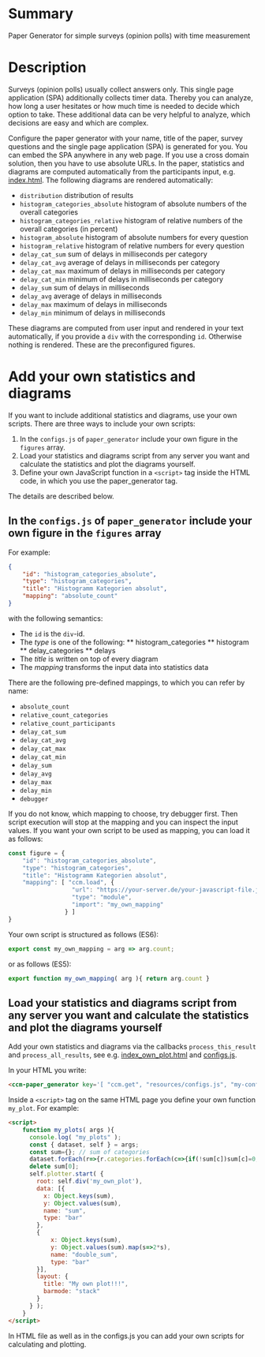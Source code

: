 # Summary
Paper Generator for simple surveys (opinion polls) with time measurement

# Description
Surveys (opinion polls) usually collect answers only. This single page application (SPA) additionally collects timer data. Thereby you can analyze, how long a user hesitates or how much time is needed to decide which option to take. These additional data can be very helpful to analyze, which decisions are easy and which are complex.

Configure the paper generator with your name, title of the paper, survey questions and the single page application (SPA) is generated for you. You can embed the SPA anywhere in any web page. If you use a cross domain solution, then you have to use absolute URLs. In the paper, statistics and diagrams are computed automatically from the participants input, e.g. [index.html](https://github.com/ccmjs/mkaul-components/blob/master/paper_generator/index.html). The following diagrams are rendered automatically:
* `distribution` distribution of results
* `histogram_categories_absolute` histogram of absolute numbers of the overall categories
* `histogram_categories_relative`  histogram of relative numbers of the overall categories (in percent)
* `histogram_absolute`  histogram of absolute numbers for every question
* `histogram_relative`  histogram of relative numbers for every question
* `delay_cat_sum`  sum of delays in milliseconds per category
* `delay_cat_avg`  average of delays in milliseconds per category
* `delay_cat_max`  maximum of delays in milliseconds per category
* `delay_cat_min`  minimum of delays in milliseconds per category
* `delay_sum`  sum of delays in milliseconds
* `delay_avg`  average of delays in milliseconds
* `delay_max`  maximum of delays in milliseconds
* `delay_min`  minimum of delays in milliseconds

These diagrams are computed from user input and rendered in your text automatically, if you provide a `div` with the corresponding `id`. Otherwise nothing is rendered. These are the preconfigured figures.  

# Add your own statistics and diagrams
If you want to include additional statistics and diagrams, use your own scripts. There are three ways to include your own scripts:
1. In the `configs.js` of `paper_generator` include your own figure in the `figures` array. 
2. Load your statistics and diagrams script from any server you want and calculate the statistics and plot the diagrams yourself.
3. Define your own JavaScript function in a `<script>` tag inside the HTML code, in which you use the paper_generator tag.

The details are described below.

##  In the `configs.js` of `paper_generator` include your own figure in the `figures` array 

For example:
```json
{
    "id": "histogram_categories_absolute",
    "type": "histogram_categories",
    "title": "Histogramm Kategorien absolut",
    "mapping": "absolute_count"
}
```
with the following semantics:
* The `id` is the `div`-id.
* The *type* is one of the following:
** histogram_categories
** histogram
** delay_categories
** delays
* The *title* is written on top of every diagram
* The *mapping* transforms the input data into statistics data

There are the following pre-defined mappings, to which you can refer by name:
* `absolute_count`
* `relative_count_categories`
* `relative_count_participants`
* `delay_cat_sum`
* `delay_cat_avg`
* `delay_cat_max`
* `delay_cat_min`
* `delay_sum`
* `delay_avg`
* `delay_max`
* `delay_min`
* `debugger`

If you do not know, which mapping to choose, try debugger first. Then script execution will stop at the mapping and you can inspect the input values. If you want your own script to be used as mapping, you can load it as follows:
```javascript
const figure = {
    "id": "histogram_categories_absolute",
    "type": "histogram_categories",
    "title": "Histogramm Kategorien absolut",
    "mapping": [ "ccm.load", {
                  "url": "https://your-server.de/your-javascript-file.js",
                  "type": "module",
                  "import": "my_own_mapping"
                } ]
}
```
Your own script is structured as follows (ES6):
```javascript
export const my_own_mapping = arg => arg.count;
```
or as follows (ES5):
```javascript
export function my_own_mapping( arg ){ return arg.count }
```

## Load your statistics and diagrams script from any server you want and calculate the statistics and plot the diagrams yourself
Add your own statistics and diagrams via the callbacks `process_this_result` and  `process_all_results`, see e.g. [index_own_plot.html](https://github.com/ccmjs/mkaul-components/blob/master/paper_generator/index_own_plot.html)  and [configs.js](https://github.com/ccmjs/mkaul-components/blob/master/paper_generator/resources/configs.js).

In your HTML you write:
```html
<ccm-paper_generator key='[ "ccm.get", "resources/configs.js", "my-config" ]' process_all_results="my_plots"></ccm-paper_generator>
```
Inside a `<script>` tag on the same HTML page you define your own function `my_plot`. For example:
```html
<script>
    function my_plots( args ){
      console.log( "my_plots" );
      const { dataset, self } = args;
      const sum={}; // sum of categories
      dataset.forEach(r=>{r.categories.forEach(c=>{if(!sum[c])sum[c]=0;sum[c]+=1})});
      delete sum[0];
      self.plotter.start( {
        root: self.div('my_own_plot'),
        data: [{
          x: Object.keys(sum),
          y: Object.values(sum),
          name: "sum",
          type: "bar"
        },
        {
            x: Object.keys(sum),
            y: Object.values(sum).map(s=>2*s),
            name: "double_sum",
            type: "bar"
        }],
        layout: {
          title: "My own plot!!!",
          barmode: "stack"
        }
      } );
    }
</script>
```





   
 
 

In HTML file as well as in the configs.js you can add your own scripts for calculating and plotting.
